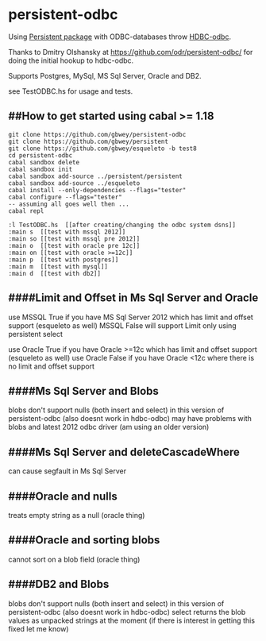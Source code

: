 persistent-odbc
===============
Using [Persistent package](http://hackage.haskell.org/package/persistent) with ODBC-databases 
throw [HDBC-odbc](http://hackage.haskell.org/package/hdbc-odbc).

Thanks to Dmitry Olshansky at https://github.com/odr/persistent-odbc/
for doing the initial hookup to hdbc-odbc.

Supports Postgres, MySql, MS Sql Server, Oracle and DB2.

see TestODBC.hs for usage and tests.

##How to get started using cabal >= 1.18
--------------------------------------
    git clone https://github.com/gbwey/persistent-odbc
    git clone https://github.com/gbwey/persistent
    git clone https://github.com/gbwey/esqueleto -b test8
    cd persistent-odbc
    cabal sandbox delete
    cabal sandbox init
    cabal sandbox add-source ../persistent/persistent
    cabal sandbox add-source ../esqueleto
    cabal install --only-dependencies --flags="tester"
    cabal configure --flags="tester"
    -- assuming all goes well then ...
    cabal repl
    
    :l TestODBC.hs  [[after creating/changing the odbc system dsns]]
    :main s  [[test with mssql 2012]]
    :main so [[test with mssql pre 2012]]
    :main o  [[test with oracle pre 12c]]
    :main on [[test with oracle >=12c]]
    :main p  [[test with postgres]]
    :main m  [[test with mysql]]
    :main d  [[test with db2]]

####Limit and Offset in Ms Sql Server and Oracle
--------------------------------------------
use MSSQL True if you have MS Sql Server 2012 which has limit and offset support (esqueleto as well)
MSSQL False will support Limit only using persistent select

use Oracle True if you have Oracle >=12c which has limit and offset support (esqueleto as well)
use Oracle False if you have Oracle <12c where there is no limit and offset support 

####Ms Sql Server and Blobs
-----------------------
blobs don't support nulls (both insert and select) in this version of persistent-odbc (also doesnt work in hdbc-odbc)
may have problems with blobs and latest 2012 odbc driver (am using an older version)

####Ms Sql Server and deleteCascadeWhere
------------------------------------
can cause segfault in Ms Sql Server

####Oracle and nulls
----------------
treats empty string as a null (oracle thing)

####Oracle and sorting blobs
------------------------
cannot sort on a blob field (oracle thing)

####DB2 and Blobs
-----------------------
blobs don't support nulls (both insert and select) in this version of persistent-odbc (also doesnt work in hdbc-odbc)
select returns the blob values as unpacked strings at the moment (if there is interest in getting this fixed let me know)
